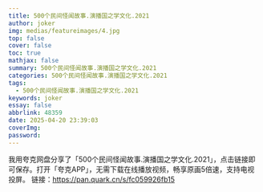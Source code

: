 ```yaml
---
title: 500个民间怪闻故事.演播国之学文化.2021
author: joker
img: medias/featureimages/4.jpg
top: false
cover: false
toc: true
mathjax: false
summary: 500个民间怪闻故事.演播国之学文化.2021
categories: 500个民间怪闻故事.演播国之学文化.2021
tags:
  - 500个民间怪闻故事.演播国之学文化.2021
keywords: joker
essay: false
abbrlink: 48359
date: 2025-04-20 23:39:03
coverImg:
password:
---
```


我用夸克网盘分享了「500个民间怪闻故事.演播国之学文化.2021」，点击链接即可保存。打开「夸克APP」，无需下载在线播放视频，畅享原画5倍速，支持电视投屏。
链接：https://pan.quark.cn/s/fc059926fb15
